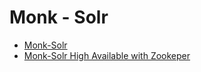 # Monk - Solr

* [Monk-Solr](https://github.com/monk-io/monk-solr/tree/main/solr)
* [Monk-Solr High Available with Zookeper](https://github.com/monk-io/monk-solr/tree/main/solr-cluster-with-zookeper)
